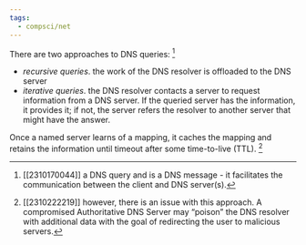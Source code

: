 ```yaml
---
tags:
  - compsci/net
---
```

There are two approaches to DNS queries: [^1]
- *recursive queries*. the work of the DNS resolver is offloaded to the DNS server
- *iterative queries*. the DNS resolver contacts a server to request information from a DNS server. If the queried server has the information, it provides it; if not, the server refers the resolver to another server that might have the answer.

Once a named server learns of a mapping, it caches the mapping and retains the information until timeout after some time-to-live (TTL). [^2]

[^1]: [[2310170044]] a DNS query and is a DNS message - it facilitates the communication between the client and DNS server(s).
[^2]: [[2310222219]] however, there is an issue with this approach. A compromised Authoritative DNS Server may “poison” the DNS resolver with additional data with the goal of redirecting the user to malicious servers.